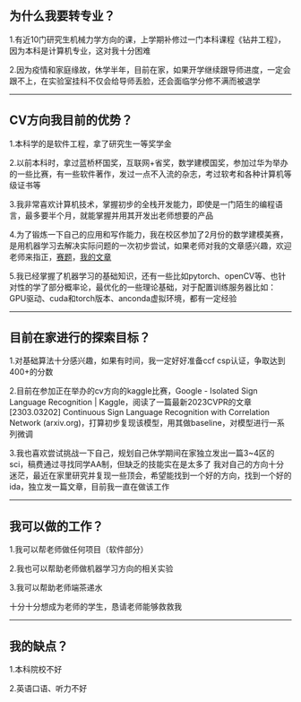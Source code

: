 ##   为什么我要转专业？

1.有近10门研究生机械力学方向的课，上学期补修过一门本科课程《钻井工程》，因为本科是计算机专业，这对我十分困难

2.因为疫情和家庭缘故，休学半年，目前在家，如果开学继续跟导师进度，一定会跟不上，在实验室挂科不仅会给导师丢脸，还会面临学分修不满而被退学
* * *

##   CV方向我目前的优势？

1.本科学的是软件工程，拿了研究生一等奖学金

2.以前本科时，拿过蓝桥杯国奖，互联网+省奖，数学建模国奖，参加过华为举办的一些比赛，有一些软件著作，发过一点不入流的杂志，考过软考和各种计算机等级证书等

3.我非常喜欢计算机技术，掌握初步的全栈开发能力，即使是一门陌生的编程语言，最多要半个月，就能掌握并用其开发出老师想要的产品

4.为了锻炼一下自己的应用和写作能力，我在校区参加了2月份的数学建模美赛，是用机器学习去解决实际问题的一次初步尝试，如果老师对我的文章感兴趣，欢迎老师来指正，[赛题](./test.pdf)，[我的文章](./paper.pdf)

5.我已经掌握了机器学习的基础知识，还有一些比如pytorch、openCV等、也针对性的学了部分概率论，最优化的一些理论基础，对于配置训练服务器比如：GPU驱动、cuda和torch版本、anconda虚拟环境，都有一定经验
* * *

##   目前在家进行的探索目标？

1.对基础算法十分感兴趣，如果有时间，我一定好好准备ccf csp认证，争取达到400+的分数

2.目前在参加正在举办的cv方向的kaggle比赛，Google - Isolated Sign Language Recognition | Kaggle，阅读了一篇最新2023CVPR的文章[2303.03202] Continuous Sign Language Recognition with Correlation Network (arxiv.org)，打算初步复现该模型，用其做baseline，对模型进行一系列微调

3.我也喜欢尝试挑战一下自己，规划自己休学期间在家独立发出一篇3~4区的sci，稿费通过寻找同学AA制，但缺乏的技能实在是太多了
我对自己的方向十分迷茫，最近在家里研究并复现一些顶会，希望能找到一个好的方向，找到一个好的ida，独立发一篇文章，目前我一直在做该工作
* * *

##   我可以做的工作？

1.我可以帮老师做任何项目（软件部分）

2.我也可以帮助老师做机器学习方向的相关实验

3.我可以帮助老师端茶递水

十分十分想成为老师的学生，恳请老师能够救救我
* * *

##   我的缺点？

1.本科院校不好

2.英语口语、听力不好